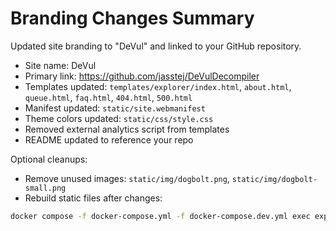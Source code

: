 # Branding Changes Summary

Updated site branding to "DeVul" and linked to your GitHub repository.

- Site name: DeVul
- Primary link: https://github.com/jasstej/DeVulDecompiler
- Templates updated: `templates/explorer/index.html`, `about.html`, `queue.html`, `faq.html`, `404.html`, `500.html`
- Manifest updated: `static/site.webmanifest`
- Theme colors updated: `static/css/style.css`
- Removed external analytics script from templates
- README updated to reference your repo

Optional cleanups:
- Remove unused images: `static/img/dogbolt.png`, `static/img/dogbolt-small.png`
- Rebuild static files after changes:
```zsh
docker compose -f docker-compose.yml -f docker-compose.dev.yml exec explorer python manage.py collectstatic --noinput
```
